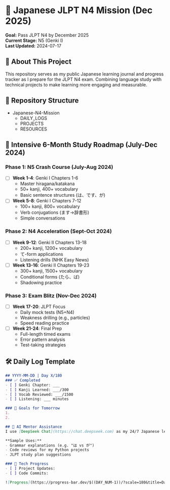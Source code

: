 # 🎯 Japanese JLPT N4 Mission (Dec 2025)

**Goal:** Pass JLPT N4 by December 2025  
**Current Stage:** N5 (Genki I)  
**Last Updated:** 2024-07-17

## 🌟 About This Project

This repository serves as my public Japanese learning journal and progress tracker as I prepare for the JLPT N4 exam. Combining language study with technical projects to make learning more engaging and measurable.

## 📂 Repository Structure

- Japanese-N4-Mission
  - DAILY_LOGS
  - PROJECTS
  - RESOURCES

## 📅 Intensive 6-Month Study Roadmap (July-Dec 2024)

### Phase 1: N5 Crash Course (July-Aug 2024)

- [ ] **Week 1-4**: Genki I Chapters 1-6
  - Master hiragana/katakana
  - 50+ kanji, 400+ vocabulary
  - Basic sentence structures (は、です、が)
- [ ] **Week 5-8**: Genki I Chapters 7-12
  - 100+ kanji, 800+ vocabulary
  - Verb conjugations (ます→辞書形)
  - Simple conversations

### Phase 2: N4 Acceleration (Sept-Oct 2024)

- [ ] **Week 9-12**: Genki II Chapters 13-18
  - 200+ kanji, 1200+ vocabulary
  - て-form applications
  - Listening drills (NHK Easy News)
- [ ] **Week 13-16**: Genki II Chapters 19-23
  - 300+ kanji, 1500+ vocabulary
  - Conditional forms (たら、ば)
  - Shadowing practice

### Phase 3: Exam Blitz (Nov-Dec 2024)

- [ ] **Week 17-20**: JLPT Focus
  - Daily mock tests (N5+N4)
  - Weakness drilling (e.g., particles)
  - Speed reading practice
- [ ] **Week 21-24**: Final Prep
  - Full-length timed exams
  - Error pattern analysis
  - Test-taking strategies

## 🛠️ Daily Log Template

```markdown
## YYYY-MM-DD | Day X/180
### ✅ Completed
- [ ] Genki Chapter: ___
- [ ] Kanji Learned: ___/300
- [ ] Vocab Reviewed: ___/1500
- [ ] Listening: ___ minutes

### 🎯 Goals for Tomorrow
1. 
2. 

## 🤖 AI Mentor Assistance  
I use [DeepSeek Chat](https://chat.deepseek.com) as my 24/7 Japanese learning mentor.  

**Sample Uses:**  
- Grammar explanations (e.g. "は vs が")  
- Code reviews for my Python projects  
- JLPT study plan suggestions

### 🤖 Tech Progress
- [ ] Project Updates:
- [ ] Code Commits:

![Progress](https://progress-bar.dev/$((DAY_NUM-1))/?scale=180&title=Days%20Completed)
